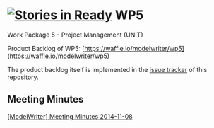 [![Stories in Ready](https://badge.waffle.io/modelwriter/wp5.png?label=ready&title=Ready)](https://waffle.io/modelwriter/wp5)
WP5
===

Work Package 5 - Project Management (UNIT)

Product Backlog of WP5: [https://waffle.io/modelwriter/wp5](https://waffle.io/modelwriter/wp5)

The product backlog itself is implemented in the [issue tracker](https://github.com/modelwriter/wp5/issues) of this repository.


Meeting Minutes
-----

[[ModelWriter] Meeting Minutes 2014-11-08](https://docs.google.com/a/unitbilisim.com/document/d/1qWxUmuXvgJgKD2eGShgbYlvu_lAHxzqT9o7jkCC-ATY/)

